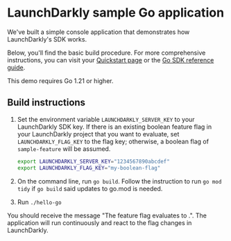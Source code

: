 # LaunchDarkly sample Go application

We've built a simple console application that demonstrates how LaunchDarkly's SDK works.

Below, you'll find the basic build procedure. For more comprehensive instructions, you can visit your [Quickstart page](https://app.launchdarkly.com/quickstart#/) or the [Go SDK reference guide](https://docs.launchdarkly.com/sdk/server-side/go).

This demo requires Go 1.21 or higher.

## Build instructions

1. Set the environment variable `LAUNCHDARKLY_SERVER_KEY` to your LaunchDarkly SDK key. If there is an existing boolean feature flag in your LaunchDarkly project that you want to evaluate, set `LAUNCHDARKLY_FLAG_KEY` to the flag key; otherwise, a boolean flag of `sample-feature` will be assumed.
    ```bash
    export LAUNCHDARKLY_SERVER_KEY="1234567890abcdef"
    export LAUNCHDARKLY_FLAG_KEY="my-boolean-flag"
    ```

2. On the command line, run `go build`. Follow the instruction to run `go mod tidy` if `go build` said updates to go.mod is needed.

3. Run `./hello-go`

You should receive the message "The <flagKey> feature flag evaluates to <flagValue>.". The application will run continuously and react to the flag changes in LaunchDarkly.
